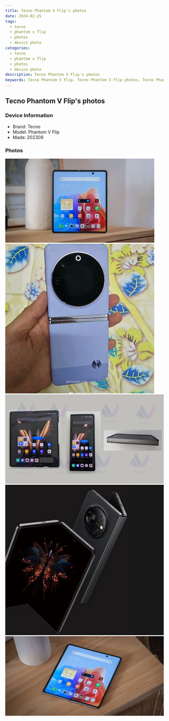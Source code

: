 ```yaml
---
title: Tecno Phantom V Flip's photos
date: 2024-02-25
tags: 
  - tecno
  - phantom v flip
  - photos
  - device photo
categories: 
  - tecno
  - phantom v flip
  - photos
  - device photo
description: Tecno Phantom V Flip's photos
keywords: Tecno Phantom V Flip, Tecno Phantom V Flip photos, Tecno Phantom V Flip device photo
---
```


## Tecno Phantom V Flip's photos

### Device Information

- Brand: Tecno
- Model: Phantom V Flip
- Made: 202309

### Photos

![/images/best-assets/devices/tecno/tecno-phantom-v-flip/1.jpg](/images/best-assets/devices/tecno/tecno-phantom-v-flip/1.jpg)
![/images/best-assets/devices/tecno/tecno-phantom-v-flip/2.jpg](/images/best-assets/devices/tecno/tecno-phantom-v-flip/2.jpg)
![/images/best-assets/devices/tecno/tecno-phantom-v-flip/3.jpg](/images/best-assets/devices/tecno/tecno-phantom-v-flip/3.jpg)
![/images/best-assets/devices/tecno/tecno-phantom-v-flip/4.jpg](/images/best-assets/devices/tecno/tecno-phantom-v-flip/4.jpg)
![/images/best-assets/devices/tecno/tecno-phantom-v-flip/5.jpg](/images/best-assets/devices/tecno/tecno-phantom-v-flip/5.jpg)
